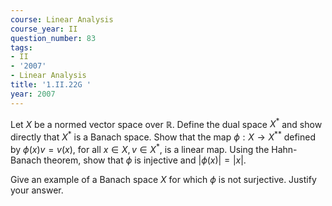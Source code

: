 ```yaml
---
course: Linear Analysis
course_year: II
question_number: 83
tags:
- II
- '2007'
- Linear Analysis
title: '1.II.22G '
year: 2007
---
```



Let $X$ be a normed vector space over $\mathbb{R}$. Define the dual space $X^{*}$ and show directly that $X^{*}$ is a Banach space. Show that the map $\phi: X \rightarrow X^{* *}$ defined by $\phi(x) v=v(x)$, for all $x \in X, v \in X^{*}$, is a linear map. Using the Hahn-Banach theorem, show that $\phi$ is injective and $|\phi(x)|=|x|$.

Give an example of a Banach space $X$ for which $\phi$ is not surjective. Justify your answer.